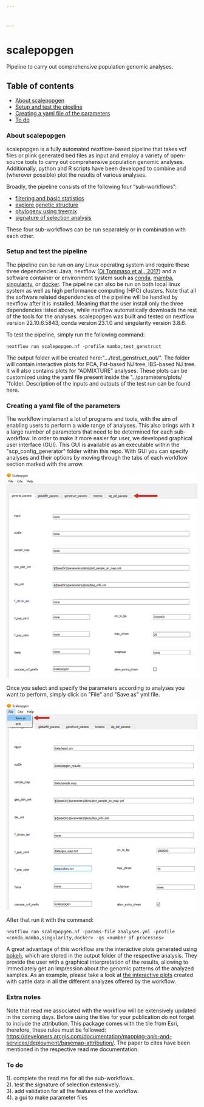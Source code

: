 ```yaml
---


---
```


<h1 id="scalepopgen">scalepopgen</h1>
<p>Pipeline to carry out comprehensive population genomic analyses.</p>
<h2 id="table-of-contents">Table of contents</h2>
<ul>
<li><a href="#about-scalepopgen">About scalepopgen</a></li>
<li><a href="#setup-and-test-the-pipeline">Setup and test the pipeline</a></li>
<li><a href="#creating a yaml file of the parameters">Creating a yaml file of the parameters</a></li>
<li><a href="#to-do">To do</a></li>
</ul>
<h3 id="about-scalepopgen">About scalepopgen</h3>
<p>scalepopgen is a fully automated nextflow-based pipeline that takes vcf files or plink generated bed files as input and employ a variety of open-source tools to carry out comprehensive population genomic analyses. Additionally, python and R scripts have been developed to combine and (wherever possible) plot the results of various analyses.</p>
<p>Broadly, the pipeline consists of the following four “sub-workflows”:</p>
<ul>
<li><a href="./read_me/filtering_snps_and_indi/run_filter.md">filtering and basic statistics</a></li>
<li><a href="./read_me/explore_genetic_structure/run_pca_admixture.md">explore genetic structure</a></li>
<li><a href="./read_me/treemix/run_treemix.md">phylogeny using treemix</a></li>
<li><a href="./read_me/run_signatures_of_selection/run_signatures_of_selection.md">signature of selection analysis</a></li>
</ul>
<p>These four sub-workflows can be run separately or in combination with each other.</p>
<h3 id="setup-and-test-the-pipeline">Setup and test the pipeline</h3>
<p>The pipeline can be run on any Linux operating system and require these three dependencies: Java, nextflow (<a href="https://www.nature.com/articles/nbt.3820">Di Tommaso et al., 2017</a>) and a software container or environment system such as <a href="https://docs.conda.io/projects/conda/en/latest/user-guide/install/linux.html">conda</a>, <a href="https://mamba.readthedocs.io/en/latest/installation.html">mamba</a>, <a href="https://sylabs.io">singularity</a>, or <a href="https://www.docker.com">docker</a>. The pipeline can also be run on both local linux system as well as high performance computing (HPC) clusters. Note that all the software related dependencies of the pipeline will be handled by nextflow after it is installed. Meaning that the user install only the three dependencies listed above, while nextflow automatically downloads the rest of the tools for the analyses. scalepopgen was built and tested on nextflow version 22.10.6.5843, conda version 23.1.0 and singularity version 3.8.6.</p>
<p>To test the pipeline, simply run the following command:</p>
<pre class=" language-bash"><code class="prism  language-bash">nextflow run scalepopgen.nf -profile mamba,test_genstruct
</code></pre>
<p>The output folder will be created here:"…/test_genstruct_out/". The folder will contain interactive plots for PCA, Fst-based NJ tree, IBS-based NJ tree. It will also contains plots for “ADMIXTURE” analyses. These plots can be customized using the yaml file present inside the ". /parameters/plots/ "folder. Description of the inputs and outputs of the test run can be found here.</p>
<h3 id="creating a yaml file of the parameters">Creating a yaml file of the parameters</h3>
The workflow implement a lot of programs and tools, with the aim of enabling users to perform a wide range of analyses. This also brings with it a large number of parameters that need to be determined for each sub-workflow. In order to make it more easier for user, we developed graphical user interface (GUI). This GUI is available as an executable within the "scp_config_generator" folder within this repo. With GUI you can specify analyses and their options by moving through the tabs of each workflow section marked with the arrow.

![png](./images/GUIgeneral.png)

Once you select and specify the parameters according to analyses you want to perform, simply click on "File" and "Save as" yml file.

![GUI](./images/GUIsave.png)

After that run it with the command:
```
nextflow run scalepopgen.nf -params-file analyses.yml -profile <conda,mamba,singularity,docker> -qs <number of processes>
```
A great advantage of this workflow are the interactive plots generated using [bokeh](http://bokeh.org/), which are stored in the output folder of the respective analysis. They provide the user with a graphical interpretation of the results, allowing to immediately get an impression about the genomic patterns of the analyzed samples. As an example, please take a look at [the interactive plots](https://bioinf2305.github.io/scalepopgen_results/) created with cattle data in all the different analyzes offered by the workflow.
<h3 id="extra-notes">Extra notes</h3>
<p>Note that read me associated with the workflow will be extensively updated in the coming days. Before using the tiles for your publication do not forget to include the attribution. This package comes with the tile from Esri, therefore, these rules must be followed: <a href="https://developers.arcgis.com/documentation/mapping-apis-and-services/deployment/basemap-attribution/">https://developers.arcgis.com/documentation/mapping-apis-and-services/deployment/basemap-attribution/</a>. The paper to cites have been mentioned in the respective read me documentation.</p>
<h3 id="to-do">To do</h3>
<p>1). complete the read me for all the sub-workflows.<br>
2). test the signature of selection extensively.<br>
3). add validation for all the features of the workflow.<br>
4). a gui to make parameter files</p>

